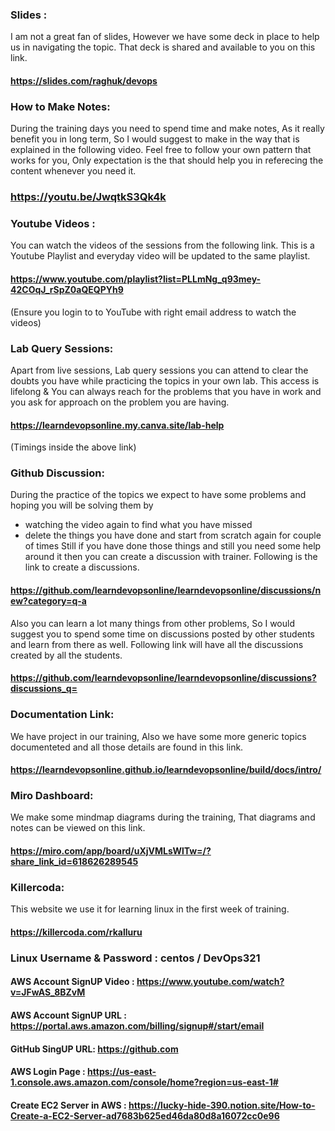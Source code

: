 ### Slides : 
I am not a great fan of slides, However we have some deck in place to help us in navigating the topic. That deck is shared and available to you on this link.

#### https://slides.com/raghuk/devops

### How to Make Notes:
During the training days you need to spend time and make notes, As it really benefit you in long term, So I would suggest to make in the way that is explained in the following video.
Feel free to follow your own pattern that works for you, Only expectation is the that should help you in referecing the content whenever you need it.

### https://youtu.be/JwqtkS3Qk4k

### Youtube Videos : 
You can watch the videos of the sessions from the following link. This is a Youtube Playlist and everyday video will be updated to the same playlist.

#### https://www.youtube.com/playlist?list=PLLmNg_q93mey-42COqJ_rSpZ0aQEQPYh9
(Ensure you login to to YouTube with right email address to watch the videos)

### Lab Query Sessions:
Apart from live sessions, Lab query sessions you can attend to clear the doubts you have while practicing the topics in your own lab. 
This access is lifelong & You can always reach for the problems that you have in work and you ask for approach on the problem you are having.

#### https://learndevopsonline.my.canva.site/lab-help
(Timings inside the above link)

### Github Discussion:
During the practice of the topics we expect to have some problems and hoping you will be solving them by
  - watching the video again to find what you have missed
  - delete the things you have done and start from scratch again for couple of times
Still if you have done those things and still you need some help around it then you can create a discussion with trainer. Following is the link to create a discussions.

#### https://github.com/learndevopsonline/learndevopsonline/discussions/new?category=q-a

Also you can learn a lot many things from other problems, So I would suggest you to spend some time on discussions posted by other students and learn from there as well. Following link will have all the discussions created by all the students.

#### https://github.com/learndevopsonline/learndevopsonline/discussions?discussions_q=

### Documentation Link:
We have project in our training, Also we have some more generic topics documenteted and all those details are found in this link.

#### https://learndevopsonline.github.io/learndevopsonline/build/docs/intro/

### Miro Dashboard:
We make some mindmap diagrams during the training, That diagrams and notes can be viewed on this link.

#### https://miro.com/app/board/uXjVMLsWlTw=/?share_link_id=618626289545

### Killercoda:

This website we use it for learning linux in the first week of training.

#### https://killercoda.com/rkalluru

### Linux Username & Password : centos / DevOps321


#### AWS Account SignUP Video :	 https://www.youtube.com/watch?v=JFwAS_8BZvM
#### AWS Account SignUP URL :	   https://portal.aws.amazon.com/billing/signup#/start/email

#### GitHub SingUP URL: https://github.com

#### AWS Login Page : https://us-east-1.console.aws.amazon.com/console/home?region=us-east-1#

#### Create EC2 Server in AWS : https://lucky-hide-390.notion.site/How-to-Create-a-EC2-Server-ad7683b625ed46da80d8a16072cc0e96
